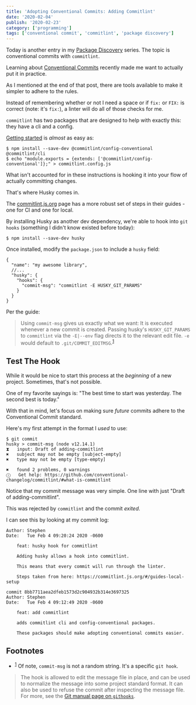 ```yaml
---
title: 'Adopting Conventional Commits: Adding Commitlint'
date: '2020-02-04'
publish: '2020-02-23'
category: ['programming']
tags: ['conventional commit', 'commitlint', 'package discovery']
---
```


Today is another entry in my [Package Discovery](../../../tags/package-discovery/) series. The topic is conventional commits with `commitlint`.

Learning about [Conventional Commits](../../2020-02-22/semantic-versioning-and-conventional-commits) recently made me want to actually put it in practice.

As I mentioned at the end of that post, there are tools available to make it simpler to adhere to the rules.

Instead of remembering whether or not I need a space or if `fix:` or `FIX:` is correct (note: it's `fix:`), a linter will do all of those checks for me.

`commitlint` has two packages that are designed to help with exactly this: they have a cli and a config.

[Getting started](https://github.com/conventional-changelog/commitlint/tree/master/%40commitlint/config-conventional#getting-started) is _almost_ as easy as:

```shell
$ npm install --save-dev @commitlint/config-conventional @commitlint/cli
$ echo "module.exports = {extends: ['@commitlint/config-conventional']};" > commitlint.config.js
```

What isn't accounted for in these instructions is hooking it into your flow of actually committing changes.

That's where Husky comes in.

The [commitlint.js.org](https://commitlint.js.org/) page has a more robust set of steps in their guides - one for CI and one for local.

By installing Husky as another dev dependency, we're able to hook into `git hooks` (something I didn't know existed before today):

```shell
$ npm install --save-dev husky
```

Once installed, modify the `package.json` to include a `husky` field:

```json:title="package.json"
{
  "name": "my awesome library",
  //...
  "husky": {
    "hooks": {
      "commit-msg": "commitlint -E HUSKY_GIT_PARAMS"
    }
  }
}
```

Per the guide:
> Using `commit-msg` gives us exactly what we want: It is executed whenever a new commit is created. Passing husky's `HUSKY_GIT_PARAMS` to `commitlint` via the `-E|--env` flag directs it to the relevant edit file. `-e` would default to `.git/COMMIT_EDITMSG`.<sup>[1](#footnotes)</sup><a id="fn1"></a>

## Test The Hook

While it would be nice to start this process at the _beginning_ of a new project. Sometimes, that's not possible.

One of my favorite sayings is: "The best time to start was yesterday. The second best is today."

With that in mind, let's focus on making sure _future_ commits adhere to the Conventional Commit standard.

Here's my first attempt in the format I _used_ to use:

```shell
$ git commit
husky > commit-msg (node v12.14.1)
⧗   input: Draft of adding-commitlint
✖   subject may not be empty [subject-empty]
✖   type may not be empty [type-empty]

✖   found 2 problems, 0 warnings
ⓘ   Get help: https://github.com/conventional-changelog/commitlint/#what-is-commitlint
```

Notice that my commit message was very simple. One line with just "Draft of adding-commitlint".

This was rejected by `commitlint` and the commit _exited_.

I can see this by looking at my commit log:

```shellcommit f4aac1ef08e0f6fd3328813681349fcad96e4139 (HEAD -> new-posts-weekof-2020-02-17)
Author: Stephen
Date:   Tue Feb 4 09:20:24 2020 -0600

    feat: husky hook for commitlint

    Adding husky allows a hook into commitlint.

    This means that every commit will run through the linter.

    Steps taken from here: https://commitlint.js.org/#/guides-local-setup

commit 8bb7711aea2dfeb1573d2c904932b314e3697325
Author: Stephen
Date:   Tue Feb 4 09:12:49 2020 -0600

    feat: add commitlint

    adds commitlint cli and config-conventional packages.

    These packages should make adopting conventional commits easier.
```





## Footnotes
- <sup>[1](#fn1)</sup> Of note, `commit-msg` is not a random string. It's a specific `git hook`.
> The hook is allowed to edit the message file in place, and can be used to normalize the message into some project standard format. It can also be used to refuse the commit after inspecting the message file.
For more, see the [Git manual page on `githooks`](https://git-scm.com/docs/githooks#_commit_msg).
